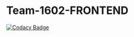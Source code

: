 # Team-1602-FRONTEND

[![Codacy Badge](https://api.codacy.com/project/badge/Grade/690b8da50bb14261a7b53ed570bd34c4)](https://app.codacy.com/gh/BuildForSDGCohort2/Team-1602-FRONTEND?utm_source=github.com&utm_medium=referral&utm_content=BuildForSDGCohort2/Team-1602-FRONTEND&utm_campaign=Badge_Grade_Settings)